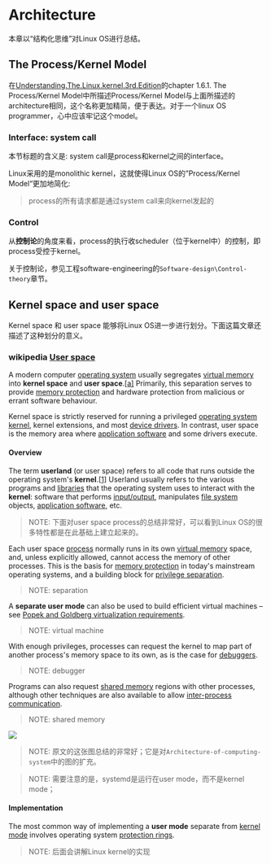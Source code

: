 # Architecture

本章以“结构化思维”对Linux OS进行总结。

## The Process/Kernel Model

在[Understanding.The.Linux.kernel.3rd.Edition](https://www.oreilly.com/library/view/understanding-the-linux/0596005652/)的chapter 1.6.1. The Process/Kernel Model中所描述Process/Kernel Model与上面所描述的architecture相同，这个名称更加精简，便于表达。对于一个linux OS programmer，心中应该牢记这个model。

### Interface: system call

本节标题的含义是: system call是process和kernel之间的interface。

Linux采用的是monolithic kernel，这就使得Linux OS的”Process/Kernel Model“更加地简化: 

> process的所有请求都是通过system call来向kernel发起的



### Control

从**控制论**的角度来看，process的执行收scheduler（位于kernel中）的控制，即process受控于kernel。

关于控制论，参见工程software-engineering的`Software-design\Control-theory`章节。

## Kernel space and user space

Kernel space 和 user space 能够将Linux OS进一步进行划分。下面这篇文章还描述了这种划分的意义。

### wikipedia [User space](https://en.wikipedia.org/wiki/User_space)

A modern computer [operating system](https://en.wikipedia.org/wiki/Operating_system) usually segregates [virtual memory](https://en.wikipedia.org/wiki/Virtual_memory) into **kernel space** and **user space**.[[a\]](https://en.wikipedia.org/wiki/User_space#cite_note-1) Primarily, this separation serves to provide [memory protection](https://en.wikipedia.org/wiki/Memory_protection) and hardware protection from malicious or errant software behaviour.

Kernel space is strictly reserved for running a privileged [operating system kernel](https://en.wikipedia.org/wiki/Operating_system_kernel), kernel extensions, and most [device drivers](https://en.wikipedia.org/wiki/Device_driver). In contrast, user space is the memory area where [application software](https://en.wikipedia.org/wiki/Application_software) and some drivers execute.



#### Overview 

The term **userland** (or user space) refers to all code that runs outside the operating system's **kernel**.[[1\]](https://en.wikipedia.org/wiki/User_space#cite_note-1) Userland usually refers to the various programs and [libraries](https://en.wikipedia.org/wiki/Library_(computing)) that the operating system uses to interact with the **kernel**: software that performs [input/output](https://en.wikipedia.org/wiki/Input/output), manipulates [file system](https://en.wikipedia.org/wiki/File_system) objects, [application software](https://en.wikipedia.org/wiki/Application_software), etc.

> NOTE: 下面对user space process的总结非常好，可以看到Linux OS的很多特性都是在此基础上建立起来的。

Each user space [process](https://en.wikipedia.org/wiki/Process_(computing)) normally runs in its own [virtual memory](https://en.wikipedia.org/wiki/Virtual_memory) space, and, unless explicitly allowed, cannot access the memory of other processes. This is the basis for [memory protection](https://en.wikipedia.org/wiki/Memory_protection) in today's mainstream operating systems, and a building block for [privilege separation](https://en.wikipedia.org/wiki/Privilege_separation). 

> NOTE: separation

A **separate user mode** can also be used to build efficient virtual machines – see [Popek and Goldberg virtualization requirements](https://en.wikipedia.org/wiki/Popek_and_Goldberg_virtualization_requirements). 

> NOTE: virtual machine

With enough privileges, processes can request the kernel to map part of another process's memory space to its own, as is the case for [debuggers](https://en.wikipedia.org/wiki/Debugger). 

> NOTE: debugger

Programs can also request [shared memory](https://en.wikipedia.org/wiki/Shared_memory_(interprocess_communication)) regions with other processes, although other techniques are also available to allow [inter-process communication](https://en.wikipedia.org/wiki/Inter-process_communication).

> NOTE: shared memory

![](E:/github/dengking/Unix-like-operating-system/docs/Kernel/pic/userland-and-kernel-space.png)

> NOTE: 原文的这张图总结的非常好；它是对`Architecture-of-computing-system`中的图的扩充。

> NOTE: 需要注意的是，systemd是运行在user mode，而不是kernel mode；



#### Implementation

The most common way of implementing a **user mode** separate from [kernel mode](https://en.wikipedia.org/wiki/Supervisor_mode) involves operating system [protection rings](https://en.wikipedia.org/wiki/Protection_ring).

> NOTE: 后面会讲解Linux kernel的实现


